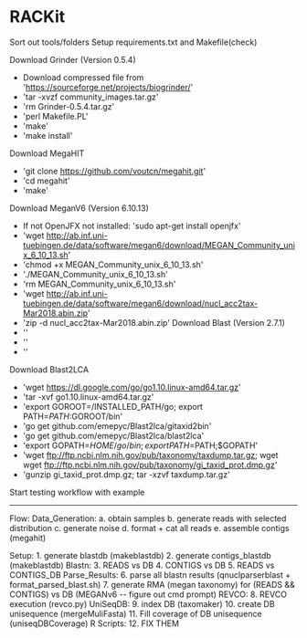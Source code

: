 # RACKit

Sort out tools/folders
Setup requirements.txt and Makefile(check)

Download Grinder (Version 0.5.4)
* Download compressed file from 'https://sourceforge.net/projects/biogrinder/'
* 'tar -xvzf community_images.tar.gz'
* 'rm Grinder-0.5.4.tar.gz'
* 'perl Makefile.PL'
* 'make'
* 'make install'

Download MegaHIT
* 'git clone https://github.com/voutcn/megahit.git'
* 'cd megahit'
* 'make'

Download MeganV6 (Version 6.10.13)
* If not OpenJFX not installed: 'sudo apt-get install openjfx'
* 'wget http://ab.inf.uni-tuebingen.de/data/software/megan6/download/MEGAN_Community_unix_6_10_13.sh'
* 'chmod +x MEGAN_Community_unix_6_10_13.sh'
* './MEGAN_Community_unix_6_10_13.sh'
* 'rm MEGAN_Community_unix_6_10_13.sh'
* 'wget http://ab.inf.uni-tuebingen.de/data/software/megan6/download/nucl_acc2tax-Mar2018.abin.zip'
* 'zip -d nucl_acc2tax-Mar2018.abin.zip'
Download Blast (Version 2.7.1)
* ''
* ''
* ''

Download Blast2LCA
* 'wget https://dl.google.com/go/go1.10.linux-amd64.tar.gz'
* 'tar -xvf go1.10.linux-amd64.tar.gz'
* 'export GOROOT=/INSTALLED_PATH/go; export PATH=$PATH:$GOROOT/bin'
* 'go get github.com/emepyc/Blast2lca/gitaxid2bin'
* 'go get github.com/emepyc/Blast2lca/blast2lca'
* 'export GOPATH=$HOME/go/bin; export PATH=$PATH;$GOPATH'
* 'wget ftp://ftp.ncbi.nlm.nih.gov/pub/taxonomy/taxdump.tar.gz; wget wget ftp://ftp.ncbi.nlm.nih.gov/pub/taxonomy/gi_taxid_prot.dmp.gz'
* 'gunzip gi_taxid_prot.dmp.gz; tar -xzvf taxdump.tar.gz'

Start testing workflow with example

------

Flow:
Data_Generation:
    a. obtain samples
    b. generate reads with selected distribution
    c. generate noise
    d. format + cat all reads
    e. assemble contigs (megahit) 

Setup:
    1. generate blastdb (makeblastdb)
    2. generate contigs_blastdb (makeblastdb)
Blastn:
    3. READS vs DB
    4. CONTIGS vs DB
    5. READS vs CONTIGS_DB
Parse_Results:
    6. parse all blastn results (qnuclparserblast + format_parsed_blast.sh)
    7. generate RMA (megan taxonomy) for (READS && CONTIGS) vs DB (MEGANv6 -- figure out cmd prompt)
REVCO:
    8. REVCO execution (revco.py)
UniSeqDB:
    9. index DB (taxomaker)
    10. create DB unisequence (mergeMuliFasta)
    11. Fill coverage of DB unisequence (uniseqDBCoverage)
R Scripts:
    12. FIX THEM
